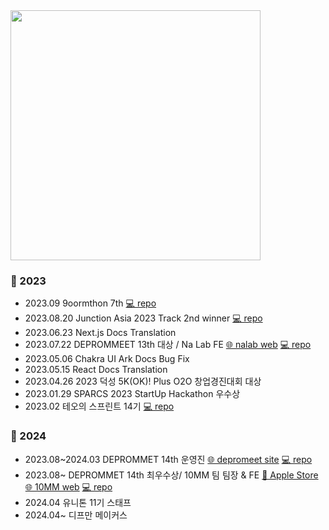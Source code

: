 <a href="https://github.com/devxb/gitanimals">
  <img src="https://render.gitanimals.org/farms/sumi-0011" width='400'/>
</a>

### 👣 2023
- 2023.09 9oormthon 7th [💻 repo](https://github.com/sumi-0011/Tangerine-mangal)
- 2023.08.20 Junction Asia 2023 Track 2nd winner [💻 repo](https://github.com/Junction-2023-9room)
- 2023.06.23 Next.js Docs Translation
- 2023.07.22 DEPROMMEET 13th 대상 / Na Lab FE [🌐 nalab web](https://www.nalab.me/) [💻 repo](https://github.com/depromeet/na-lab-client)
- 2023.05.06 Chakra UI Ark Docs Bug Fix
- 2023.05.15 React Docs Translation
- 2023.04.26 2023 덕성 5K(OK)! Plus O2O 창업경진대회 대상
- 2023.01.29 SPARCS 2023 StartUp Hackathon 우수상
- 2023.02 테오의 스프린트 14기 [💻 repo](https://github.com/TEAM-DREAMCATCHER)

### 👣 2024
- 2023.08~2024.03 DEPROMMET 14th 운영진 [🌐 depromeet site](https://www.depromeet.com/) [💻 repo](https://github.com/depromeet/www.depromeet.com)
- 2023.08~ DEPROMMET 14th 최우수상/ 10MM 팀 팀장 & FE [🍎 Apple Store](https://www.10mm.today/auth/login?redirect=/) [🌐 10MM web](https://www.10mm.today/auth/login?redirect=/) [💻 repo](https://github.com/depromeet/10mm-client-web)
- 2024.04 유니톤 11기 스태프
- 2024.04~ 디프만 메이커스
